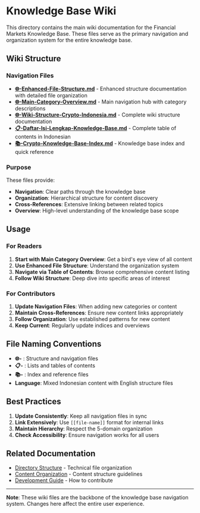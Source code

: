 # Knowledge Base Wiki

This directory contains the main wiki documentation for the Financial Markets Knowledge Base. These files serve as the primary navigation and organization system for the entire knowledge base.

## Wiki Structure

### Navigation Files
- **[🌐-Enhanced-File-Structure.md](🌐-Enhanced-File-Structure.md)** - Enhanced structure documentation with detailed file organization
- **[🌐-Main-Category-Overview.md](🌐-Main-Category-Overview.md)** - Main navigation hub with category descriptions
- **[🌐-Wiki-Structure-Crypto-Indonesia.md](🌐-Wiki-Structure-Crypto-Indonesia.md)** - Complete wiki structure documentation
- **[📋-Daftar-Isi-Lengkap-Knowledge-Base.md](📋-Daftar-Isi-Lengkap-Knowledge-Base.md)** - Complete table of contents in Indonesian
- **[📚-Crypto-Knowledge-Base-Index.md](📚-Crypto-Knowledge-Base-Index.md)** - Knowledge base index and quick reference

### Purpose
These files provide:
- **Navigation**: Clear paths through the knowledge base
- **Organization**: Hierarchical structure for content discovery
- **Cross-References**: Extensive linking between related topics
- **Overview**: High-level understanding of the knowledge base scope

## Usage

### For Readers
1. **Start with Main Category Overview**: Get a bird's eye view of all content
2. **Use Enhanced File Structure**: Understand the organization system
3. **Navigate via Table of Contents**: Browse comprehensive content listing
4. **Follow Wiki Structure**: Deep dive into specific areas of interest

### For Contributors
1. **Update Navigation Files**: When adding new categories or content
2. **Maintain Cross-References**: Ensure new content links appropriately
3. **Follow Organization**: Use established patterns for new content
4. **Keep Current**: Regularly update indices and overviews

## File Naming Conventions

- **🌐-** : Structure and navigation files
- **📋-** : Lists and tables of contents
- **📚-** : Index and reference files
- **Language**: Mixed Indonesian content with English structure files

## Best Practices

1. **Update Consistently**: Keep all navigation files in sync
2. **Link Extensively**: Use `[[file-name]]` format for internal links
3. **Maintain Hierarchy**: Respect the 5-domain organization
4. **Check Accessibility**: Ensure navigation works for all users

## Related Documentation

- [Directory Structure](../directory-structure.md) - Technical file organization
- [Content Organization](../content-organization.md) - Content structure guidelines
- [Development Guide](../development.md) - How to contribute

---

**Note**: These wiki files are the backbone of the knowledge base navigation system. Changes here affect the entire user experience.